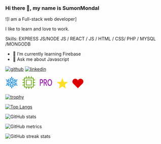 ### Hi there 👋, my name is SumonMondal

![I am a Full-stack web developer]

I like to learn and love to work.

Skills: EXPRESS JS/NODE JS / REACT / JS / HTML / CSS/ PHP / MYSQL /MONGODB

- 🌱 I’m currently learning Firebase 
- 💬 Ask me about Javascript 


[<img src='https://cdn.jsdelivr.net/npm/simple-icons@3.0.1/icons/github.svg' alt='github' height='40'>](https://github.com/sumonmondalgithub)  [<img src='https://cdn.jsdelivr.net/npm/simple-icons@3.0.1/icons/linkedin.svg' alt='linkedin' height='40'>](https://www.linkedin.com/in/https://www.linkedin.com/in/sumon-mondal-430695234//)  

<a href='https://archiveprogram.github.com/'><img src='https://raw.githubusercontent.com/acervenky/animated-github-badges/master/assets/acbadge.gif' width='40' height='40'></a> <a href='https://docs.github.com/en/developers'><img src='https://raw.githubusercontent.com/acervenky/animated-github-badges/master/assets/devbadge.gif' width='40' height='40'></a> <a href='https://github.com/pricing'><img src='https://raw.githubusercontent.com/acervenky/animated-github-badges/master/assets/pro.gif' width='40' height='40'></a> <a href='https://stars.github.com/'><img src='https://raw.githubusercontent.com/acervenky/animated-github-badges/master/assets/starbadge.gif' width='35' height='35'></a> <a href='https://docs.github.com/en/github/supporting-the-open-source-community-with-github-sponsors'><img src='https://raw.githubusercontent.com/acervenky/animated-github-badges/master/assets/sponsorbadge.gif' width='35' height='35'></a> 

[![trophy](https://github-profile-trophy.vercel.app/?username=sumonmondalgithub)](https://github.com/ryo-ma/github-profile-trophy)

[![Top Langs](https://github-readme-stats.vercel.app/api/top-langs/?username=sumonmondalgithub)](https://github.com/anuraghazra/github-readme-stats)

![GitHub stats](https://github-readme-stats.vercel.app/api?username=sumonmondalgithub&show_icons=true)  

![GitHub metrics](https://metrics.lecoq.io/sumonmondalgithub)  

![GitHub streak stats](https://github-readme-streak-stats.herokuapp.com/?user=sumonmondalgithub)  


